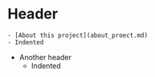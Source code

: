 # Header
    - [About this project](about_proect.md)
    - Indented
  - Another header
    - Indented
